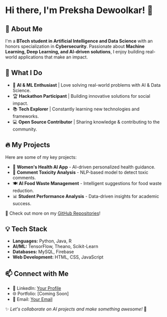 # Hi there, I'm Preksha Dewoolkar! 👋

## 🚀 About Me
I'm a **BTech student in Artificial Intelligence and Data Science** with an honors specialization in **Cybersecurity**. Passionate about **Machine Learning, Deep Learning, and AI-driven solutions**, I enjoy building real-world applications that make an impact.  

## 🌟 What I Do
- 🧠 **AI & ML Enthusiast** | Love solving real-world problems with AI & Data Science.  
- 🏆 **Hackathon Participant** | Building innovative solutions for social impact.  
- 📚 **Tech Explorer** | Constantly learning new technologies and frameworks.  
- 💻 **Open Source Contributor** | Sharing knowledge & contributing to the community.  

## 🔥 My Projects
Here are some of my key projects:

- 🏥 **Women's Health AI App** - AI-driven personalized health guidance.  
- 💬 **Comment Toxicity Analysis** - NLP-based model to detect toxic comments.  
- 🍽 **AI Food Waste Management** - Intelligent suggestions for food waste reduction.  
- 📊 **Student Performance Analysis** - Data-driven insights for academic success.  

📌 Check out more on my [GitHub Repositories](https://github.com/preksha2166)!

## 💡 Tech Stack
- **Languages:** Python, Java, R
- **AI/ML:** TensorFlow, Theano, Scikit-Learn
- **Databases:** MySQL, Firebase
- **Web Development:** HTML, CSS, JavaScript

## 📫 Connect with Me
- 💼 LinkedIn: [Your Profile](#)
- 🌐 Portfolio: [Coming Soon]
- 📩 Email: [Your Email](#)

✨ _Let's collaborate on AI projects and make something awesome!_ 🚀

